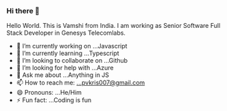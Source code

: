 ### Hi there 👋

Hello World. This is Vamshi from India. I am working as Senior Software Full Stack Developer in Genesys Telecomlabs.

<!--
**VAMSHI18/VAMSHI18** is a ✨ _special_ ✨ repository because its `README.md` (this file) appears on your GitHub profile.

Here are some ideas to get you started:
-->
- 🔭 I’m currently working on ...Javascript
- 🌱 I’m currently learning ...Typescript
- 👯 I’m looking to collaborate on ...Github
- 🤔 I’m looking for help with ...Azure
- 💬 Ask me about ...Anything in JS
- 📫 How to reach me: ...pvkris007@gmail.com
- 😄 Pronouns: ...He/Him
- ⚡ Fun fact: ...Coding is fun

